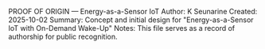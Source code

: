 PROOF OF ORIGIN — Energy-as-a-Sensor IoT
Author:   K Seunarine
Created:  2025-10-02
Summary:  Concept and initial design for "Energy-as-a-Sensor IoT with On-Demand Wake-Up"
Notes:    This file serves as a record of authorship for public recognition.

